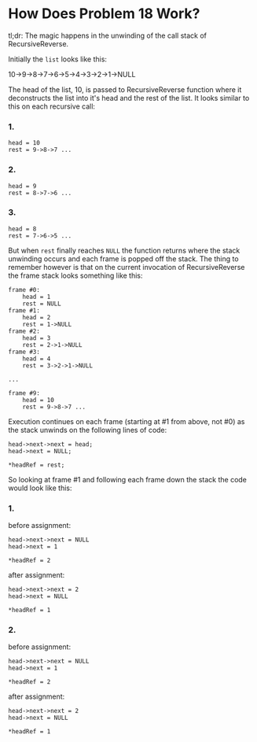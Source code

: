 # How Does Problem 18 Work?

tl;dr: The magic happens in the unwinding of the call stack of RecursiveReverse.

Initially the `list` looks like this:

10->9->8->7->6->5->4->3->2->1->NULL

The head of the list, 10, is passed to RecursiveReverse function where it
deconstructs the list into it's head and the rest of the list. It looks similar
to this on each recursive call:

### 1.
```
head = 10
rest = 9->8->7 ...
```

### 2.
```
head = 9
rest = 8->7->6 ...
```

### 3.
```
head = 8
rest = 7->6->5 ...
```


But when `rest` finally reaches `NULL` the function returns where the stack
unwinding occurs and each frame is popped off the stack. The thing to
remember however is that on the current invocation of RecursiveReverse the
frame stack looks something like this:

```
frame #0:
    head = 1
    rest = NULL
frame #1:
    head = 2
    rest = 1->NULL
frame #2:
    head = 3
    rest = 2->1->NULL 
frame #3:
    head = 4
    rest = 3->2->1->NULL

...

frame #9:
    head = 10
    rest = 9->8->7 ...
```

Execution continues on each frame (starting at #1 from above, not #0) as the
stack unwinds on the following lines of code:

```
head->next->next = head;
head->next = NULL;

*headRef = rest;
```

So looking at frame #1 and following each frame down the stack the code would
look like this:

### 1.
before assignment:
```
head->next->next = NULL 
head->next = 1 

*headRef = 2 

```

after assignment:
```
head->next->next = 2 
head->next = NULL 

*headRef = 1 

```

### 2. 
before assignment:
```
head->next->next = NULL 
head->next = 1 

*headRef = 2 

```

after assignment:
```
head->next->next = 2 
head->next = NULL 

*headRef = 1 

```


